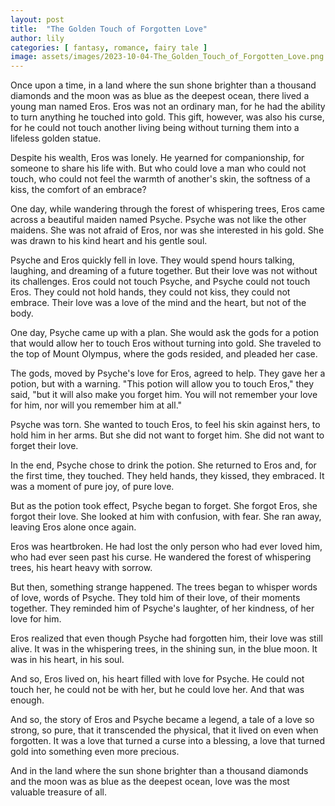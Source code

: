 ```yaml
---
layout: post
title:  "The Golden Touch of Forgotten Love"
author: lily
categories: [ fantasy, romance, fairy tale ]
image: assets/images/2023-10-04-The_Golden_Touch_of_Forgotten_Love.png
---
```


Once upon a time, in a land where the sun shone brighter than a thousand diamonds and the moon was as blue as the deepest ocean, there lived a young man named Eros. Eros was not an ordinary man, for he had the ability to turn anything he touched into gold. This gift, however, was also his curse, for he could not touch another living being without turning them into a lifeless golden statue.

Despite his wealth, Eros was lonely. He yearned for companionship, for someone to share his life with. But who could love a man who could not touch, who could not feel the warmth of another's skin, the softness of a kiss, the comfort of an embrace?

One day, while wandering through the forest of whispering trees, Eros came across a beautiful maiden named Psyche. Psyche was not like the other maidens. She was not afraid of Eros, nor was she interested in his gold. She was drawn to his kind heart and his gentle soul.

Psyche and Eros quickly fell in love. They would spend hours talking, laughing, and dreaming of a future together. But their love was not without its challenges. Eros could not touch Psyche, and Psyche could not touch Eros. They could not hold hands, they could not kiss, they could not embrace. Their love was a love of the mind and the heart, but not of the body.

One day, Psyche came up with a plan. She would ask the gods for a potion that would allow her to touch Eros without turning into gold. She traveled to the top of Mount Olympus, where the gods resided, and pleaded her case.

The gods, moved by Psyche's love for Eros, agreed to help. They gave her a potion, but with a warning. "This potion will allow you to touch Eros," they said, "but it will also make you forget him. You will not remember your love for him, nor will you remember him at all."

Psyche was torn. She wanted to touch Eros, to feel his skin against hers, to hold him in her arms. But she did not want to forget him. She did not want to forget their love.

In the end, Psyche chose to drink the potion. She returned to Eros and, for the first time, they touched. They held hands, they kissed, they embraced. It was a moment of pure joy, of pure love.

But as the potion took effect, Psyche began to forget. She forgot Eros, she forgot their love. She looked at him with confusion, with fear. She ran away, leaving Eros alone once again.

Eros was heartbroken. He had lost the only person who had ever loved him, who had ever seen past his curse. He wandered the forest of whispering trees, his heart heavy with sorrow.

But then, something strange happened. The trees began to whisper words of love, words of Psyche. They told him of their love, of their moments together. They reminded him of Psyche's laughter, of her kindness, of her love for him.

Eros realized that even though Psyche had forgotten him, their love was still alive. It was in the whispering trees, in the shining sun, in the blue moon. It was in his heart, in his soul.

And so, Eros lived on, his heart filled with love for Psyche. He could not touch her, he could not be with her, but he could love her. And that was enough.

And so, the story of Eros and Psyche became a legend, a tale of a love so strong, so pure, that it transcended the physical, that it lived on even when forgotten. It was a love that turned a curse into a blessing, a love that turned gold into something even more precious.

And in the land where the sun shone brighter than a thousand diamonds and the moon was as blue as the deepest ocean, love was the most valuable treasure of all.
